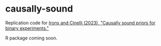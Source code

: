 # causally-sound

Replication code for [Irons and Cinelli (2023), "Causally sound priors for binary experiments."]([url](https://arxiv.org/abs/2308.13713)https://arxiv.org/abs/2308.13713)

R package coming soon.
